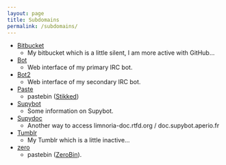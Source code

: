 ```yaml
---
layout: page
title: Subdomains
permalink: /subdomains/
---
```


* [Bitbucket](https://bitbucket.mikaela.info)
    * My bitbucket which is a little silent, I am more active with GitHub…
* [Bot](https://bot.mikaela.info)
    * Web interface of my primary IRC bot.
* [Bot2](https://bot2.mikaela.info)
    * Web interface of my secondary IRC bot.
* [Paste](https://paste.mikaela.info)
    * pastebin ([Stikked](https://github.com/claudehohl/Stikked))
* [Supybot](https://supybot.mikaela.info)
    * Some information on Supybot.
* [Supydoc](https://supydoc.mikaela.info)
    * Another way to access limnoria-doc.rtfd.org / doc.supybot.aperio.fr
* [Tumblr](http://tumblr.mikaela.info)
    * My Tumblr which is a little inactive…
* [zero](https://zero.mikaela.info)
    * pastebin ([ZeroBin](https://github.com/sebsauvage/ZeroBin/)).
